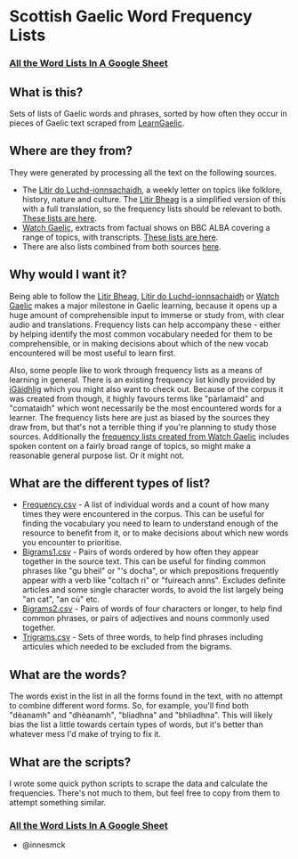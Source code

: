 # Scottish Gaelic Word Frequency Lists

### [All the Word Lists In A Google Sheet](https://docs.google.com/spreadsheets/d/1wwpxuqwfpzc6JRwyXQxcrCO2eJFM4dLVM_qc_VnEEsY/edit?usp=sharing)

## What is this?
Sets of lists of Gaelic words and phrases, sorted by how often they occur in pieces of Gaelic text scraped from [LearnGaelic](https://learngaelic.scot/).

## Where are they from?
They were generated by processing all the text on the following sources.
* The [Litir do Luchd-ionnsachaidh](https://learngaelic.scot/litir/index.jsp), a weekly letter on topics like folklore, history, nature and culture. The [Litir Bheag](https://learngaelic.scot/litirbheag/index.jsp) is a simplified version of this with a full translation, so the frequency lists should be relevant to both. [These lists are here](https://github.com/innesmck/GaelicFrequencyLists/tree/main/output/litir).
* [Watch Gaelic](https://learngaelic.scot/watch/news.jsp), extracts from factual shows on BBC ALBA covering a range of topics, with transcripts. [These lists are here](https://github.com/innesmck/GaelicFrequencyLists/tree/main/output/watch).
* There are also lists combined from both sources [here](https://github.com/innesmck/GaelicFrequencyLists/tree/main/output/combined).

## Why would I want it?
Being able to follow the [Litir Bheag](https://learngaelic.scot/litirbheag/index.jsp), [Litir do Luchd-ionnsachaidh](https://learngaelic.scot/litir/index.jsp) or [Watch Gaelic](https://learngaelic.scot/watch/news.jsp) makes a  major milestone in Gaelic learning, because it opens up a huge amount of comprehensible input to immerse or study from, with clear audio and translations. Frequency lists can help accompany these - either by helping identify the most common vocabulary needed for them to be comprehensible, or in making decisions about which of the new vocab encountered will be most useful to learn first.

Also, some people like to work through frequency lists as a means of learning in general. There is an existing frequency list kindly provided by [iGàidhlig](http://www.igaidhlig.net/en/gaelic-word-frequencies/) which you might also want to check out. Because of the corpus it was created from though, it highly favours terms like "pàrlamaid" and "comataidh" which wont necessarily be the most encountered words for a learner. The frequency lists here are just as biased by the sources they draw from, but that's not a terrible thing if you're planning to study those sources. Additionally the [frequency lists created from Watch Gaelic](https://github.com/innesmck/GaelicFrequencyLists/tree/main/output/watch) includes spoken content on a fairly broad range of topics, so might make a reasonable general purpose list. Or it might not.

## What are the different types of list?
* [Frequency.csv](https://github.com/innesmck/GaelicFrequencyLists/blob/main/output/litir/frequency.csv) - A list of individual words and a count of how many times they were encountered in the corpus. This can be useful for finding the vocabulary you need to learn to understand enough of the resource to benefit from it, or to make decisions about which new words you encounter to prioritise.
* [Bigrams1.csv](https://github.com/innesmck/GaelicFrequencyLists/blob/main/output/litir/bigrams1.csv) - Pairs of words ordered by how often they appear together in the source text. This can be useful for finding common phrases like "gu bheil" or "'s docha", or which prepositions frequently appear with a verb like "coltach	ri" or "fuireach anns". Excludes definite articles and some single character words, to avoid the list largely being "an cat", "an cù" etc.
* [Bigrams2.csv](https://github.com/innesmck/GaelicFrequencyLists/blob/main/output/litir/bigrams2.csv) - Pairs of words of four characters or longer, to help find common phrases, or pairs of adjectives and nouns commonly used together.
* [Trigrams.csv](https://github.com/innesmck/GaelicFrequencyLists/blob/main/output/litir/trigrams.csv) - Sets of three words, to help find phrases including articules which needed to be excluded from the bigrams.

## What are the words?
The words exist in the list in all the forms found in the text, with no attempt to combine different word forms. So, for example, you'll find both "dèanamh" and "dhèanamh", "bliadhna" and "bhliadhna". This will likely bias the list a little towards certain types of words, but it's better than whatever mess I'd make of trying to fix it.

## What are the scripts?
I wrote some quick python scripts to scrape the data and calculate the frequencies. There's not much to them, but feel free to copy from them to attempt something similar.

### [All the Word Lists In A Google Sheet](https://docs.google.com/spreadsheets/d/1wwpxuqwfpzc6JRwyXQxcrCO2eJFM4dLVM_qc_VnEEsY/edit?usp=sharing)

- @innesmck

